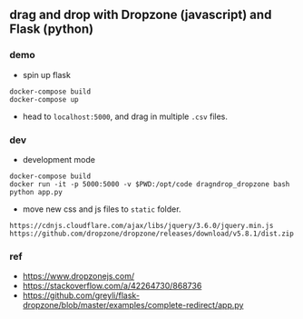 ## drag and drop with Dropzone (javascript) and Flask (python)

### demo

+ spin up flask
```
docker-compose build
docker-compose up
```
+ head to `localhost:5000`, and drag in multiple `.csv` files.

### dev

+ development mode
```
docker-compose build
docker run -it -p 5000:5000 -v $PWD:/opt/code dragndrop_dropzone bash
python app.py
```

+ move new css and js files to `static` folder.
```
https://cdnjs.cloudflare.com/ajax/libs/jquery/3.6.0/jquery.min.js
https://github.com/dropzone/dropzone/releases/download/v5.8.1/dist.zip
```


### ref
+ https://www.dropzonejs.com/
+ https://stackoverflow.com/a/42264730/868736
+ https://github.com/greyli/flask-dropzone/blob/master/examples/complete-redirect/app.py
